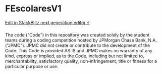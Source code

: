 # FEscolaresV1

[Edit in StackBlitz next generation editor ⚡️](https://stackblitz.com/~/github.com/Geraldomine/FEscolaresV1) <br /> <br /> The code ("Code") in this repository was created solely by the student teams during a coding competition hosted by JPMorgan Chase Bank, N.A. ("JPMC"). JPMC did not create or contribute to the development of the Code. This Code is provided AS IS and JPMC makes no warranty of any kind, express or implied, as to the Code, including but not limited to, merchantability, satisfactory quality, non-infringement, title or fitness for a particular purpose or use.
